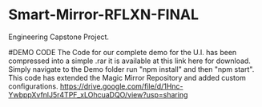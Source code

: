 # Smart-Mirror-RFLXN-FINAL
Engineering Capstone Project.

#DEMO CODE
The Code for our complete demo for the U.I. has been compressed into a simple .rar it is available at this link here for download. Simply navigate to the Demo folder run "npm install" and then "npm start". This code has extended the Magic Mirror Repository and added custom configurations.
https://drive.google.com/file/d/1Hnc-YwbppXvfnlJ5r4TPF_xLOhcuaDQO/view?usp=sharing
